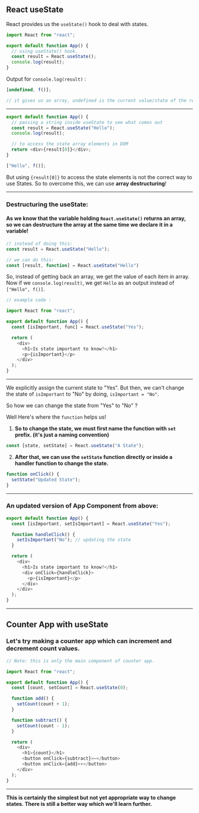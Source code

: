 ## React useState

React provides us the `useState()` hook to deal with states.

```js
import React from "react";

export default function App() {
  // using useState() hook.
  const result = React.useState();
  console.log(result);
}
```

Output for `console.log(result)` :

```js
[undefined, f()];

// it gives us an array, undefined is the current value/state of the result variable and f() is a function to update the value/state.
```

---

```js
export default function App() {
  // passing a string inside useState to see what comes out
  const result = React.useState("Hello");
  console.log(result);

  // to access the state array elements in DOM
  return <div>{result[0]}</div>;
}
```

```js
["Hello", f()];
```

But using `{result[0]}` to access the state elements is not the correct way to use States. So to overcome this, we can use **array destructuring**!

---

### Destructuring the useState:

#### As we know that the variable holding `React.useState()` returns an array, so we can destructure the array at the same time we declare it in a variable!

```js
// instead of doing this:
const result = React.useState("Hello");
```

```js
// we can do this:
const [result, function] = React.useState("Hello")
```

So, instead of getting back an array, we get the value of each item in array. Now if we `console.log(result)`, we get `Hello` as an output instead of `["Hello", f()]`.

```js
// example code :

import React from "react";

export default function App() {
  const [isImportant, func] = React.useState("Yes");

  return (
    <div>
      <h1>Is state important to know?</h1>
      <p>{isImportant}</p>
    </div>
  );
}
```

---

We explicitly assign the current state to "Yes". But then, we can't change the state of `isImportant` to "No" by doing, `isImportant = "No"`.

So how we can change the state from "Yes" to "No" ?

Well Here's where the `function` helps us!

1. **So to change the state, we must first name the function with `set` prefix. (it's just a naming convention)**

```js
const [state, setState] = React.useState("A State");
```

2. **After that, we can use the `setState` function directly or inside a handler function to change the state.**

```js
function onClick() {
  setState("Updated State");
}
```

---

### An updated version of App Component from above:

```js
export default function App() {
  const [isImportant, setIsImportant] = React.useState("Yes");

  function handleClick() {
    setIsImportant("No"); // updating the state
  }

  return (
    <div>
      <h1>Is state important to know?</h1>
      <div onClick={handleClick}>
        <p>{isImportant}</p>
      </div>
    </div>
  );
}
```

---

## Counter App with useState

### Let's try making a counter app which can increment and decrement count values.

```js
// Note: this is only the main component of counter app.

import React from "react";

export default function App() {
  const [count, setCount] = React.useState(0);

  function add() {
    setCount(count + 1);
  }

  function subtract() {
    setCount(count - 1);
  }

  return (
    <div>
      <h1>{count}</h1>
      <button onClick={subtract}>–</button>
      <button onClick={add}>+</button>
    </div>
  );
}
```

---

**This is certainly the simplest but not yet appropriate way to change states. There is still a better way which we'll learn further.**
